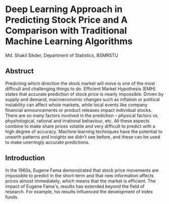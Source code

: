 # Deep Learning Approach in Predicting Stock Price and A Comparison with Traditional Machine Learning Algorithms
Md. Shakil Sikder, Department of Statistics, BSMRSTU

## Abstruct

Predicting which direction the stock market will move is one of the most difficult and challenging things to do. Efficient Market Hypothesis (EMH) states that accurate prediction of stock price is nearly impossible. Driven by supply and demand, macroeconomic changes such as inflation or political instability can affect whole markets, while local events like company financial announcements or product releases impact individual stocks. There are so many factors involved in the prediction – physical factors vs. physhological, rational and irrational behaviour, etc. All these aspects combine to make share prices volatile and very difficult to predict with a high degree of accuracy. Machine learning techniques have the potential to unearth patterns and insights we didn’t see before, and these can be used to make unerringly accurate predictions. 

## Introduction

In the 1960s, Eugene Fama demonstrated that stock price movements are impossible to predict in the short-term and that new information affects prices almost immediately, which means that the market is efficient. The impact of Eugene Fama's, results has extended beyond the field of research. For example, his results influenced the development of index funds.



